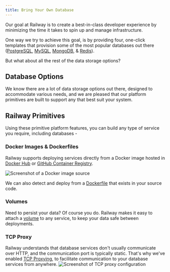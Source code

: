 ```yaml
---
title: Bring Your Own Database
---
```


Our goal at Railway is to create a best-in-class developer experience by minimizing the time it takes to spin up and manage infrastructure.

One way we try to achieve this goal, is by providing four, one-click templates that provision some of the most popular databases out there ([PostgreSQL](/databases/postgresql), [MySQL](databases/mysql), [MongoDB](/databases/mongodb), & [Redis](/databases/redis)).

But what about all the rest of the data storage options?

## Database Options

We know there are a lot of data storage options out there, designed to accommodate various needs, and we are pleased that our platform primitives are built to support any that best suit your system.

## Railway Primitives

Using these primitive platform features, you can build any type of service you require, including databases - 

### Docker Images & Dockerfiles

Railway supports deploying services directly from a Docker image hosted in [Docker Hub](https://hub.docker.com/) or
[GitHub Container Registry](https://docs.github.com/en/packages/working-with-a-github-packages-registry/working-with-the-container-registry).

<Image
src="https://res.cloudinary.com/railway/image/upload/v1688760102/docs/screenshot-2023-07-07-15.59.59_kxo5fa.png"
alt="Screenshot of a Docker image source"
layout="responsive"
width={699} height={168} quality={80} />

We can also detect and deploy from a [Dockerfile](/deploy/dockerfiles) that exists in your source code.

### Volumes

Need to persist your data?  Of course you do.  Railway makes it easy to attach a [volume](/reference/volumes) to any service, to keep your data safe between deployments.

### TCP Proxy

Railway understands that database services don't usually communicate over HTTP, and the communication port is typically static.  That's why we've enabled [TCP Proxying](/deploy/exposing-your-app#tcp-proxying), to facilitate communication to your database services from anywhere.
<Image
src="https://res.cloudinary.com/railway/image/upload/v1694217808/docs/screenshot-2023-09-08-20.02.55_hhxn0a.png"
alt="Screenshot of TCP proxy configuration"
layout="responsive"
width={700} height={225} quality={100} />